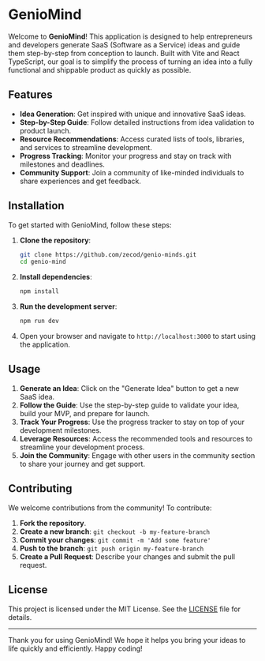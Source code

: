 # GenioMind

Welcome to **GenioMind**! This application is designed to help entrepreneurs and developers generate SaaS (Software as a Service) ideas and guide them step-by-step from conception to launch. Built with Vite and React TypeScript, our goal is to simplify the process of turning an idea into a fully functional and shippable product as quickly as possible.


## Features

- **Idea Generation**: Get inspired with unique and innovative SaaS ideas.
- **Step-by-Step Guide**: Follow detailed instructions from idea validation to product launch.
- **Resource Recommendations**: Access curated lists of tools, libraries, and services to streamline development.
- **Progress Tracking**: Monitor your progress and stay on track with milestones and deadlines.
- **Community Support**: Join a community of like-minded individuals to share experiences and get feedback.

## Installation

To get started with GenioMind, follow these steps:

1. **Clone the repository**:

   ```bash
   git clone https://github.com/zecod/genio-minds.git
   cd genio-mind
   ```

2. **Install dependencies**:

   ```bash
   npm install
   ```

3. **Run the development server**:

   ```bash
   npm run dev
   ```

4. Open your browser and navigate to `http://localhost:3000` to start using the application.

## Usage

1. **Generate an Idea**: Click on the "Generate Idea" button to get a new SaaS idea.
2. **Follow the Guide**: Use the step-by-step guide to validate your idea, build your MVP, and prepare for launch.
3. **Track Your Progress**: Use the progress tracker to stay on top of your development milestones.
4. **Leverage Resources**: Access the recommended tools and resources to streamline your development process.
5. **Join the Community**: Engage with other users in the community section to share your journey and get support.

## Contributing

We welcome contributions from the community! To contribute:

1. **Fork the repository**.
2. **Create a new branch**: `git checkout -b my-feature-branch`
3. **Commit your changes**: `git commit -m 'Add some feature'`
4. **Push to the branch**: `git push origin my-feature-branch`
5. **Create a Pull Request**: Describe your changes and submit the pull request.

## License

This project is licensed under the MIT License. See the [LICENSE](LICENSE) file for details.


---

Thank you for using GenioMind! We hope it helps you bring your ideas to life quickly and efficiently. Happy coding!
